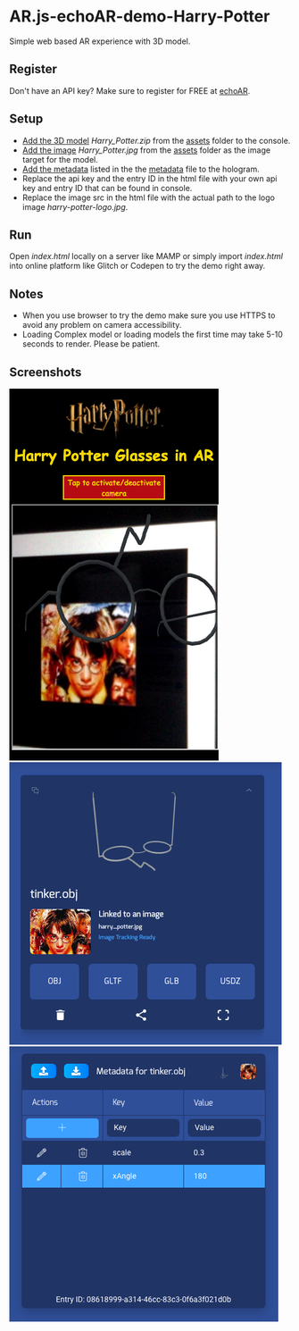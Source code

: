 # AR.js-echoAR-demo-Harry-Potter
Simple web based AR experience with 3D model.

## Register
Don't have an API key? Make sure to register for FREE at [echoAR](https://console.echoar.xyz/#/auth/register).

## Setup
* [Add the 3D model](https://docs.echoar.xyz/quickstart/add-a-3d-model) *Harry_Potter.zip* from the [assets](https://github.com/ryanrx/AR.js-echoAR-demo-Harry-Potter/tree/master/assets) folder to the console. 
* [Add the image](https://docs.echoar.xyz/ar.js/deploy-experience#image-target) *Harry_Potter.jpg* from the [assets](https://github.com/ryanrx/AR.js-echoAR-demo-Harry-Potter/tree/master/assets) folder as the image target for the model.
* [Add the metadata](https://docs.echoar.xyz/web-console/manage-pages/data-page/how-to-add-data#adding-metadata) listed in the the [metadata](https://github.com/ryanrx/AR.js-echoAR-demo-Harry-Potter/blob/master/metadata.csv) file to the hologram.
* Replace the api key and the entry ID in the html file with your own api key and entry ID that can be found in console. 
* Replace the image src in the html file with the actual path to the logo image *harry-potter-logo.jpg*.

## Run
Open *index.html* locally on a server like MAMP or simply import *index.html* into online platform like Glitch or Codepen to try the demo right away.

## Notes
 * When you use browser to try the demo make sure you use HTTPS to avoid any problem on camera accessibility. 
 * Loading Complex model or loading models the first time may take 5-10 seconds to render. Please be patient.

## Screenshots
![ARjs website screenshot](/images/screenshot1.png)
![echoAR console screenshot](/images/screenshot2.png)
![echoAR console screenshot](/images/screenshot3.png)